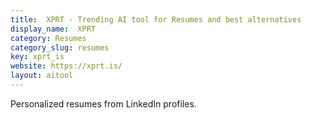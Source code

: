 ```yaml
---
title:  XPRT - Trending AI tool for Resumes and best alternatives
display_name:  XPRT
category: Resumes
category_slug: resumes
key: xprt_is
website: https://xprt.is/
layout: aitool
---
```


Personalized resumes from LinkedIn profiles.

